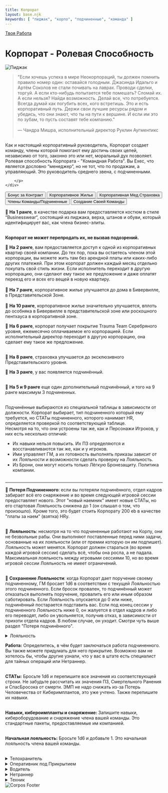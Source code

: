```yaml
---
title: Копрорат
layout: base.njk
keywords: [ "пиджак", "корпо", "подчиненные", "команда" ]
---
```

<a href="{{ '/job/' | url }}" class="return-link">Твоя Работа</a>
# Корпорат - Ролевая Способность

<div class="image-container image-left">
    <img src="{{ '/images/content/job/suit/suit-art.png' | url }}" alt="Пиджак">
    <div class="text">
        <p>

>"Если хочешь успеха в мире Неокорпораций, ты должен помнить правило номер
один: оставайся голодным. Джасинда Идальго и Артём Соколов не стали
почивать на лаврах. Проводи сделки, торгуй. А если кто-нибудь попытается тебе
помешать? Сломай их. А если нельзя? Найди возможность. Делай все, что
потребуется. Всегда думай как погубить всех, кого встретишь. Это и есть
корпоративный путь. Держи свои лучшие ресурсы рядом и убедись, что они знают,
что ты на пути к вершине. И если им это по зубам, то пусть составят тебе компанию."<br><br>
— Чандра Мишра, исполнительный директор Руклин Аугментикс<br><br>

Как и настоящий корпоративный руководитель, Корпорат создает команду, члены которой
помогают ему достичь своих целей, независимо от того, законно это или нет, моральный дух
позволяет. Ролевая способность Корпората - "Командная Работа".
Вы Exec, что является дословно “менеджер”, но не тот, что по продажам, а управляющий.
Это руководитель среднего звена, с подчиненными.

        </p>
    </div>
</div>

<div class="tab-buttons">
  <button class="tab-button" data-tab="skill1">Бонус за Контракт</button>
  <button class="tab-button" data-tab="skill2">Корпоративное Жилье</button>
  <button class="tab-button" data-tab="skill3">Корпоративная Мед.Страховка</button>
  <button class="tab-button" data-tab="skill4">Члены Команды/Подчиненные</button>
  <button class="tab-button" data-tab="skill5">Создание Своей Команды</button>
</div>

<div class="tab-content" id="skill1">

🔴 **На 1 ранге**, в качестве подарка вам предоставляется костюм в стиле “Businesswear“,
состоящий из пиджака, верха, штанов и обуви, который идентифицирует вас, как члена бизнес-элиты.<br><br>

**Корпорат не может перепродать их, не вызвав подозрений.**

</div>

<div class="tab-content" id="skill2">

🔴 **На 2 ранге**, вам предоставляется доступ к одной из корпоративных квартир своей компании.
До тех пор, пока вы остаетесь членом этой корпорации, вы можете жить там без арендной платы или каких-либо других платежей.
При этом корпорат должен каждый месяц отдельно покупать свой стиль жизни.
Если исполнитель переходит в другую корпорацию, они сделают ему такое же предложение и даже оплатят переезд его и всех его вещей в новую квартиру.<br><br>
🔴 **На 7 ранге**, корпоративное жилье улучшается до дома в Бивервилле, в Представительской Зоне.<br><br>
🔴 **На 10 ранге**, корпоративное жилье значительно улучшается,
вплоть до особняка в Бивервилле в представительской зоне или роскошного пентхауса в корпоративной зоне.

</div>

<div class="tab-content" id="skill3">

🔴 **На 6 ранге**, корпорат получает покрытие Trauma Team Серебряного уровня, ежемесячно
оплачиваемое его корпорацией. Если исполнительный директор переходит в другую
корпорацию, она сделает ему такое же предложение.<br><br>

🔴 **На 8 ранге**, страховка улучшается до эксклюзивного Представительского уровня.

</div>

<div class="tab-content" id="skill4">

🔴 **На 3 ранге**, у вас появляется подчинённый.<br><br>

🔴 **На 5 и 9 ранге** еще один дополнительный подчинённый, и того на 9 ранге максимум 3 подчиненных.<br><br>

Подчинённые выбираются из специальной таблицы в зависимости от должности.
Корпорат выбирает, тип подчиненного который ему требуется, но СТАТы подчиненного, которого нанимает HR,
определяется проверкой по соответствующей таблице.<br>
Несмотря на то, что они устроены так же, как и Персонажи Игроков, у них есть несколько
отличий:
- Их навыки нельзя повысить. Их ПЗ определяются и восстанавливаются так же, как и у
игроков.<br>
- Ими управляет ГМ, а их готовность выполнять приказы зависит от их Лояльности и
возможности сделать проверку на Лояльность.<br>
- Из Брони, они могут носить только Лёгкую Бронезащиту. Политика компании.<br><br>

---

🔴 **Потеря Подчиненного**: если вы потеряли подчинённого, отдел кадров забирает всё его
снаряжение и во время следующей игровой сессии предоставляет нового.
Этот "новый наемник" имеет новые СТАТы, но его стартовая Лояльность снижена до 1 (он слышал о том, что произошло).
Кроме того, это будет стоить Корпорату 200 eb в качестве "платы за наем" (взятка) HRу.<br><br>

🔴 **Лояльность**: несмотря на то что подчиненные работают на Корпу, они не безвольные рабы.
Они выполняют поставленные перед ними задачи, основанные на их лояльности (или от премии которую он им подпишет).
Лояльность может менятся. Корпорат должен стараться (во время каждой игровой сессии) сделать всё,
чтобы она росла, а не падала.
Максимальная лояльность между игровыми сессиями 10, но во время игровой сессии Лояльность не имеет ограничений.<br><br>

🔴 **Сохранение Лояльности**: когда Корпорат дает поручение своему подчиненному,
ГМ бросает 1d6 в соответствии с текущей Лояльностью этого подчиненного.
Если бросок провален, то подчинённый может отказаться выполнять поручение,
провалить его или иным образом саботировать.
Если Лояльность опускается до 0 или ниже, подчинённый постарается подставить вас.
Если под конец сессии у подчиненного Лояльность ниже 0, он жалуется в отдел кадров и либо его переводят,
либо он увольняется, получив отказ, в зависимости от прихоти отдела кадров.
В любом случае, он уходит. Смотри чуть выше раздел "Потеря подчинённого".

<details class="sidebar-group" close>
    <summary>Лояльность</summary>
        <div class="image-container image-left">
            <img src="{{ '/images/content/job/suit/suit-loyalty.png' | url }}" alt="лояльность">
        </div>
</details>

</div>

<div class="tab-content" id="skill5">

**Работа:** Определитесь, в чём будет заключаться работа подчиненного.
Вы также можете придумать для него прикрытие.
Возможно вам не хотелось бы, чтобы другие узнали,
что у вас в штате есть специалист для тайных операций или Нетраннер.<br><br>

**СТАТы:** Бросьте 1d6 и перепишите все значения из соответствующей строки.
Не забудьте рассчитать их значения ПЗ, Смертельного Ранения и СпасБросока от смерти.
ЭМП не надо снижать из-за Потерь Человечества от Киберимплантов, это уже учтено.
Также перепишите их навыки.<br><br>

**Навыки, кибероимпланты и снаряжение:** Запишите навыки, кибероборудование и
снаряжение члена вашей команды. Это стандартные пакеты, предоставляемые им
компанией.<br><br>

**Начальная лояльность:** Бросьте 1d6 и добавьте 1. Это начальная лояльность члена вашей команды.<br><br>

<details class="sidebar-group" close>
    <summary>Телохранитель</summary>
        <div class="image-container image-left">
          <img src="{{ '/images/content/job/suit/suit-team-1.png' | url }}" alt="Телохранитель">
          <div class="text">
            <p>

**Прикрытие:** Личный Тренер, Эскорт<br>
**Истинная Работа:** Защищает вас в опасных ситуациях<br>
**Навыки на +2:** Концентрация, Общение, Образование, Первая Помощь, Проницательность, Владение языками (Уличный Слeнг), Знание Местности (Свой Район), Убеждение, Скрытность.<br>
**Навыки на +4:** Атлетика, Уклонение, Допрос, Внимательность, Сопротивление пыткам/Наркотикам, Тактика.<br>
**Навыки на +6:** Пистолеты, Рукопашный бой<br>
**Киберимпланты:** Повышенные Антитела, Подкожная Броня (ОС 11), Набор Кибераудио, Встроенный Агент, Трекер маячка.<br>
**Снаряжение:** Агент, Лёгкая Бронезащита (ОС 11), Очень тяжелый Пистолет, Стандартные патроны для ОТ Пистолета х50.

            </p>
          </div>
        </div>
</details>

<details class="sidebar-group" close>
    <summary>Оперативник под Прикрытием</summary>
        <div class="image-container image-left">
          <img src="{{ '/images/content/job/suit/suit-team-2.png' | url }}" alt="Оперативник">
          <div class="text">
            <p>

**Прикрытие:** Личный помощник, Стилист<br>
**Истинная Работа:** Делает за вас грязную работу.<br>
**Навыки на +2:** Атлетика, Рукопашный бой, Концетрация, Общение, Образование, Первая Помощь, Владение языками (Уличный Слeнг), Знание Местности (Свой Район), Внимательность, Убеждение.<br>
**Навыки на +4:** Подкуп, Бюрократия, Бизнес, Уклонение, Проницательность, Взлом Замков, Уличное Чутьё, Торговля, Гардероб и Стиль.<br>
**Навыки на +6:** Пистолеты, Скрытность.<br>
**Киберимпланты:** Два сопряженных Кибер-глаза с УФ/ИК Зрением, Сдвиг цвета, Кибер-рука с “Рукохватом”, Выкидным оружием дальнего боя (Очень Тяжелый пистолет), покрытие Realskinn.<br>
**Снаряжение:** Агент, лёгкая бронезащита (ОС 11), Очень Тяжелый пистолет, Стандартные патроны для ОТ Пистолета х50.

            </p>
          </div>
        </div>
</details>

<details class="sidebar-group" close>
    <summary>Водитель</summary>
        <div class="image-container image-left">
          <img src="{{ '/images/content/job/suit/suit-team-3.png' | url }}" alt="Водитель">
          <div class="text">
            <p>

**Прикрытие:** Лакей, Личный водитель<br>
**Истинная Работа:** Водит, пилотирует и управляет командным ТС.<br>
**Навыки на +2:** Атлетика, Концентрация, Общение, Образование, Первая Помощь, Проницательность, Владение языками (Уличный Слeнг), Знание Местности (Свой Район), Внимательность, Убеждение.<br>
**Навыки на +4:** Рукопашный бой, Выносливость, Уклонение, Автомеханик, Пилотирование, Судоходство, Судоремонт, Скрытность, Следопыт.<br>
**Навыки на +6:** Вождение, Пистолеты.<br>
**Киберимпланты:** Имплант Радар/Сонар, Набор Кибераудио, Встроенный Агент, Трекер маячка,Радар-Детектор.<br>
**Снаряжение:** Лёгкая Бронезащита (ОС 11), Очень Тяжелый пистолет, Автомобиль с улучшенными сиденьями, Базовые патроны для ОТ Пистолета х50.

            </p>
          </div>
        </div>
</details>

<details class="sidebar-group" close>
    <summary>Нетраннер</summary>
        <div class="image-container image-left">
          <img src="{{ '/images/content/job/suit/suit-team-4.png' | url }}" alt="Нетраннер">
          <div class="text">
            <p>

**Прикрытие:** IT-шник, Исследователь<br>
**Истинная Работа:** Нетраннинг и сбор информации.<br>
**Навыки на +2:** Интерфейс (Ролевая Способность Нетраннера), Атлетика, Рукопашный бой, Концетрация, Общение, Уклонение, Первая Помощь, Проницательность, Владение языками (Уличный Слeнг), Знание Местности (Свой Район), Внимательность, Убеждение.<br>
**Навыки на +4:** Техника, Криптография, Кибертехника, Образование, Электроника/Безопасность (х2), Фальсификация, Поиск Информации, Пистолеты, Скрытность.<br>
**Киберимпланты:** Нейролинк, Разъём щепок, Регулятор Боли, Личный порт, Кибер-глаза с AR.<br>
**Снаряжение:** Агент, Лёгкая Бронезащита (ОС11), Кибердека (7 слотов: Меч, Меч, Убийца, Червь, Червь, Доспехи), Очень Тяжелый пистолет, Стандартные патроны для ОТ Пистолета х50.

            </p>
          </div>
        </div>
</details>

<details class="sidebar-group" close>
    <summary>Техник</summary>
        <div class="image-container image-left">
          <img src="{{ '/images/content/job/suit/suit-team-5.png' | url }}" alt="Техник">
          <div class="text">
            <p>

**Прикрытие:** IT-шник, Стажер<br>
**Истинная Работа:** Ремонт оружия и снаряжения.<br>
**Навыки на +2:** Атлетика, Рукопашный бой, Концетрация, Общение, Уклонение, Первая Помощь, Проницательность, Владение языками (Уличный Слeнг), Знание Местности (Свой Район), Внимательность, Убеждение, Скрытность.<br>
**Навыки на +4:** Образование, Пистолеты, Оружейник (x2).<br>
**Навыки на +6:** Техника, Кибертехника, Электроника/Безопасность (х2).<br>
**Киберимпланты:** Инструменты в руке, Набор Кибераудио, Встроенный Агент, Детектор Жучков, Диктофон.<br>
**Снаряжение:** Лёгкая Бронезащита (ОС 11), Очень Тяжелый пистолет, Стандартные патроны для ОТ Пистолета х50.

            </p>
          </div>
        </div>
</details>

</div>

<img src="{{ '/images/content/city/corpos/corpos-footer.png' | url }}" alt="Corpos Footer" class="footer-image" />